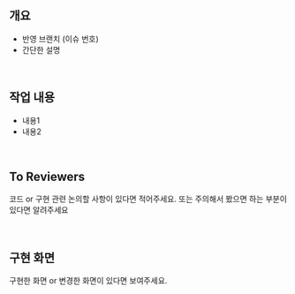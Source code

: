 ##  개요
- 반영 브랜치 (이슈 번호)
- 간단한 설명
<br/>

## 작업 내용
- 내용1
- 내용2
<br/>

## To Reviewers
코드 or 구현 관련 논의할 사항이 있다면 적어주세요.
또는 주의해서 봤으면 하는 부분이 있다면 알려주세요

<br/>

## 구현 화면
구현한 화면 or 변경한 화면이 있다면 보여주세요.
